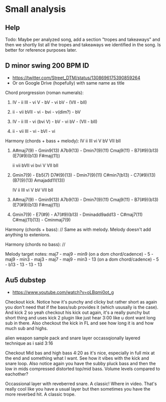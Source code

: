 # Small analysis

## Help
Todo: Maybe per analyzed song, add a section "tropes and takeaways" and then we shortly list all the tropes and takeaways we identified in the song. Is better for reference purposes later.

## D minor swing 200 BPM ID
- https://twitter.com/Street_DTM/status/1308696175390859264
- Or on Google Drive (hopefully) with same name as title

Chord prorgression (roman numerals):
1. IV - ii III - vi V - bV - vi bV - (VII - bII)
2. ii - vii bVII - vi - bvi - v(dim?) - bV

3. IV - ii III - vi (bvi V) - bV - vi bV - (VII - bII)
4. ii - vii III - vi - bVI - vi

Harmony (chords + bass + melody):
    IV          ii         III           vi         V            bV           VII       bII
1. A#maj7(9) - Gmin9(13) A7b9(13) - Dmin7(9)(11) Cmaj9(11) - B7(#9)(b13) (E7(#9)(b13) F#maj(11))

    ii         vii     bVII           vi         bvi            V           VII       bII
2. Gmin7(9) - Eb5(7) D7#(9)(13) - Dmin7(9)(11) C#min7(b13) - C7(#9)(13) (B7(9)(13) Amajadd11(13))

    IV          ii         III           vi         V            bV           VII       bII
3. A#maj7(9) - Gmin9(13) A7b9(13) - Dmin7(9)(11) Cmaj9(11) - B7(#9)(b13) (E7(#9)(b13) F#maj(11))

4. Gmin7(9) -  E7(#9) - A7(#9)(b13) - Dminadd9add13 - C#maj7(11) C#maj(11)(13) - Cminmaj7(9) 

Harmony (chords + bass):
// Same as with melody. Melody doesn't add anything to extenions.

Harmony (chords no bass):
//

Melody target notes:
maj7 - maj9 - min9 (on a dom chord/cadence) - 5 - maj9 - min3 - maj3 - maj7 - maj9 - min3 - 13 (on a dom chord/cadence) - 5 - b13 - 13 - 13 - 13



## Au5 dubstep
- https://www.youtube.com/watch?v=oLBqmi0ot_g

Checkout kick. Notice how it's punchy and clicky but rather short as again you don't need that if the bass/sub provides it (which ususally is the case). And kick 2
so yeah checkout his kick out again, it's a really punchy but short thing and uses kick 2 plugin like just hear 3:00 like u dont want long sub in there. Also checkout the kick in FL and see how long it is and how much sub and highs.

alien weapon sample pack and snare layer occassqionally layered technique as i said 3:16

Checkout Mid bas and high bass 4:20 as it's nice, especially in full mix at the end and something what I want. See how it vibes with the kick and snare loop. Also notice again you have the subby pluck bass and then the low in mids compressed distorted top/mid bass. Volume levels compared to eachother?

Occassional layer with reveberred snare. A classic! Where in video. That's really cool like you have a usual layer but then sometimes you have the more reverbed hit. A classic trope.
